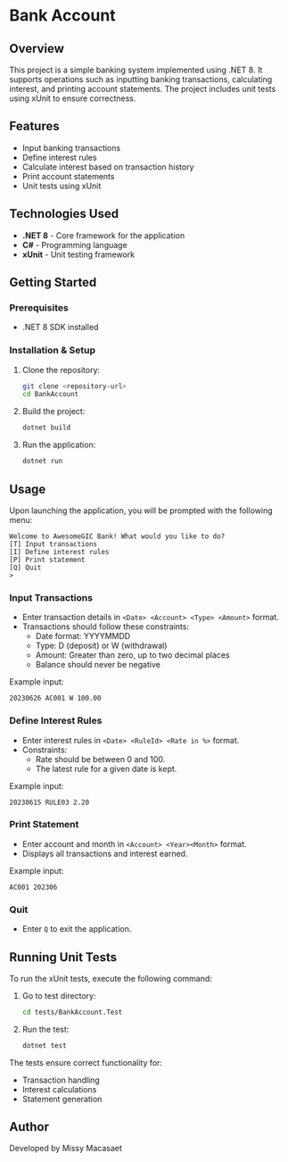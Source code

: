 # Bank Account

## Overview

This project is a simple banking system implemented using .NET 8. It supports operations such as inputting banking transactions, calculating interest, and printing account statements. The project includes unit tests using xUnit to ensure correctness.

## Features

- Input banking transactions
- Define interest rules
- Calculate interest based on transaction history
- Print account statements
- Unit tests using xUnit

## Technologies Used

- **.NET 8** - Core framework for the application
- **C#** - Programming language
- **xUnit** - Unit testing framework

## Getting Started

### Prerequisites

- .NET 8 SDK installed

### Installation & Setup

1. Clone the repository:
   ```sh
   git clone <repository-url>
   cd BankAccount
   ```
2. Build the project:
   ```sh
   dotnet build
   ```
3. Run the application:
   ```sh
   dotnet run
   ```

## Usage

Upon launching the application, you will be prompted with the following menu:

```
Welcome to AwesomeGIC Bank! What would you like to do?
[T] Input transactions
[I] Define interest rules
[P] Print statement
[Q] Quit
>
```

### Input Transactions

- Enter transaction details in `<Date> <Account> <Type> <Amount>` format.
- Transactions should follow these constraints:
  - Date format: YYYYMMDD
  - Type: D (deposit) or W (withdrawal)
  - Amount: Greater than zero, up to two decimal places
  - Balance should never be negative

Example input:

```
20230626 AC001 W 100.00
```

### Define Interest Rules

- Enter interest rules in `<Date> <RuleId> <Rate in %>` format.
- Constraints:
  - Rate should be between 0 and 100.
  - The latest rule for a given date is kept.

Example input:

```
20230615 RULE03 2.20
```

### Print Statement

- Enter account and month in `<Account> <Year><Month>` format.
- Displays all transactions and interest earned.

Example input:

```
AC001 202306
```

### Quit

- Enter `Q` to exit the application.

## Running Unit Tests

To run the xUnit tests, execute the following command:

1. Go to test directory:
   ```sh
   cd tests/BankAccount.Test
   ```

2. Run the test:
   ```sh
   dotnet test
   ```

The tests ensure correct functionality for:

- Transaction handling
- Interest calculations
- Statement generation

## Author

Developed by Missy Macasaet

